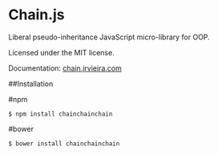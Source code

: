 # Chain.js
Liberal pseudo-inheritance JavaScript micro-library for OOP.

Licensed under the MIT license.

Documentation:
[chain.jrvieira.com](http://chain.jrvieira.com)

##Installation

#npm

	$ npm install chainchainchain

#bower

	$ bower install chainchainchain